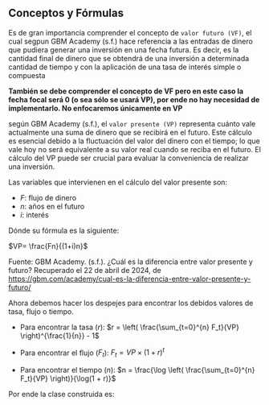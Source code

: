## Conceptos y Fórmulas 

Es de gran importancia comprender el concepto de `valor futuro (VF)`, el cual segpun GBM Academy (s.f.) hace referencia a las entradas de dinero que pudiera generar una inversión en una fecha futura.  Es decir, es la cantidad final de dinero que se obtendrá de una inversión a determinada cantidad de tiempo y con la aplicación de una tasa de interés simple o compuesta

**También se debe comprender el concepto de VF pero en este caso la fecha focal será 0 (o sea sólo se usará VP), por ende no hay necesidad de implementarlo. No enfocaremos únicamente en VP**

según GBM Academy (s.f.), el `valor presente (VP)` representa cuánto vale actualmente una suma de dinero que se recibirá en el futuro. Este cálculo es esencial debido a la fluctuación del valor del dinero con el tiempo; lo que vale hoy no será equivalente a su valor real cuando se reciba en el futuro. El cálculo del VP puede ser crucial para evaluar la conveniencia de realizar una inversión.

Las variables que intervienen en el cálculo del valor presente son:

- $F$: flujo de dinero
- $n$: años en el futuro
- $i$: interés

Dónde su fórmula es la siguiente:

$VP= \frac{Fn}{(1+i)n}$

Fuente: GBM Academy. (s.f.). ¿Cuál es la diferencia entre valor presente y futuro? Recuperado el 22 de abril de 2024, de https://gbm.com/academy/cual-es-la-diferencia-entre-valor-presente-y-futuro/ 


Ahora debemos hacer los despejes para encontrar los debidos valores de tasa, flujo o tiempo.

- Para encontrar la tasa ($r$):
$r = \left( \frac{\sum_{t=0}^{n} F_t}{VP} \right)^{\frac{1}{n}} - 1$

- Para encontrar el flujo ($F_t$):
$F_t = VP \times (1 + r)^t$

- Para encontrar el tiempo ($n$):
$n = \frac{\log \left( \frac{\sum_{t=0}^{n} F_t}{VP} \right)}{\log(1 + r)}$





Por ende la clase construida es: